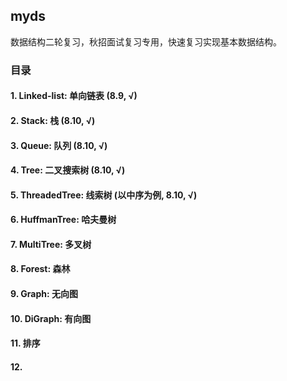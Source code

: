 ## myds

数据结构二轮复习，秋招面试复习专用，快速复习实现基本数据结构。

### 目录

#### 1. Linked-list: 单向链表 (8.9, √)
#### 2. Stack: 栈 (8.10, √)
#### 3. Queue: 队列 (8.10, √)
#### 4. Tree: 二叉搜索树 (8.10, √)
#### 5. ThreadedTree: 线索树 (以中序为例, 8.10, √)
#### 6. HuffmanTree: 哈夫曼树
#### 7. MultiTree: 多叉树
#### 8. Forest: 森林
#### 9. Graph: 无向图
#### 10. DiGraph: 有向图
#### 11. 排序
#### 12. 

